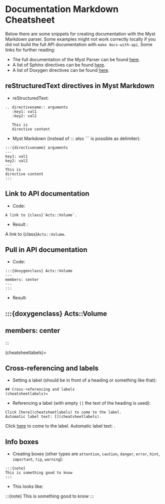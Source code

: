 # Documentation Markdown Cheatsheet

Below there are some snippets for creating documentation with the Myst Markdown parser.  Some examples might not work correctly locally if you did not build the full API documentation with `make docs-with-api`. Some links for further reading:

* The full documentation of the Myst Parser can be found [here](https://myst-parser.readthedocs.io/en/latest/index.html).
* A list of Sphinx directives can be found [here](https://www.sphinx-doc.org/en/master/usage/restructuredtext/basics.html#directives).
* A list of Doxygen directives can be found [here](https://breathe.readthedocs.io/en/latest/directives.html).

## reStructuredText directives in Myst Markdown

* reStructuredText:

```text
.. directivename:: arguments
   :key1: val1
   :key2: val2

   This is
   directive content
```

* Myst Markdown (instead of ::: also ``` is possible as delimiter):
```text
:::{directivename} arguments
---
key1: val1
key2: val2
---
This is
directive content
:::
```


## Link to API documentation

* Code:

```text
A link to {class}`Acts::Volume`.
```

* Result :

A link to {class}`Acts::Volume`.

## Pull in API documentation

* Code: 

```text
:::{doxygenclass} Acts::Volume
---
members: center
---
:::
```

* Result:

:::{doxygenclass} Acts::Volume
---
members: center
---
:::

(cheatsheetlabels)=
## Cross-referencing and labels

* Setting a label (should be in front of a heading or something like that):

```text
## Cross-referencing and labels
(cheatsheetlabels)=
```

* Referencing a label (with empty `[]` the text of the heading is used):

```text
Click [here](cheatsheetlabels) to come to the label.
Automatic label text: [](cheatsheetlabels).
```

Click [here](cheatsheetlabels) to come to the label.
Automatic label text: [](cheatsheetlabels).

## Info boxes

* Creating boxes (other types are `attention`, `caution`, `danger`, `error`, `hint`, `important`, `tip`, `warning`):

````text
:::{note}
This is something good to know
:::
````

* This looks like:

:::{note}
This is something good to know
:::
